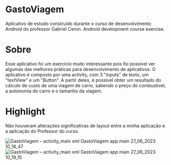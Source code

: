 # GastoViagem
Aplicativo de estudo construido durante o curso de desenvolvimento Android do professor Gabriel Ceron.
Android development course exercise.

# Sobre
Esse aplicativo foi um exercício muito interessante pois foi possível ver algumas das melhores práticas para desenvolvimento de aplicativos.
O aplicativo é composto por uma activity, com 3 "inputs" de texto, um "textView" e um "Button". A partir deles, é possível obter um resultado do cálculo de custo de uma viagem de carro, sabendo o preço do combustível, a autonomia do carro e o tamanho da viagem.

# Highlight
Não houveram alterações significativas de layout entre a minha aplicação e a aplicação do Professor do curso.

![GastoViagem – activity_main xml  GastoViagem app main  27_06_2023 10_18_47](https://github.com/DaniloVolles/GastoViagem/assets/107259505/a08b77d7-3abe-43ff-b8e8-8787b09becf6)
![GastoViagem – activity_main xml  GastoViagem app main  27_06_2023 10_19_15](https://github.com/DaniloVolles/GastoViagem/assets/107259505/9abf0f02-239d-4133-bdab-0bee75da5bf5)
